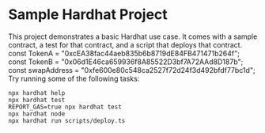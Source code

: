 # Sample Hardhat Project

This project demonstrates a basic Hardhat use case. It comes with a sample contract, a test for that contract, and a script that deploys that contract.
const TokenA = "0xcEA38fac44aeb835b6b8719dE84FB471471b264f";
const TokenB = "0x06d1E46ca659936f8A85522D3bf7A72AAd8D187b";
const swapAddress = "0xfe600e80c548ca2527f72d24f3d492bfdf77bc1d";
Try running some of the following tasks:

```shell
npx hardhat help
npx hardhat test
REPORT_GAS=true npx hardhat test
npx hardhat node
npx hardhat run scripts/deploy.ts
```
